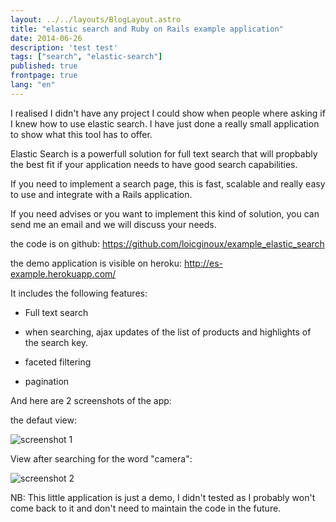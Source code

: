 ```yaml
---
layout: ../../layouts/BlogLayout.astro
title: "elastic search and Ruby on Rails example application"
date: 2014-06-26
description: 'test test'
tags: ["search", "elastic-search"]
published: true
frontpage: true
lang: "en"
---
```


I realised I didn't have any project I could show when people where asking if I knew how to use elastic search. I have just done a really small application to show what this tool has to offer.


Elastic Search is a powerfull solution for full text search that will propbably the best fit if your application needs to have good search capabilities.

If you need to implement a search page, this is fast, scalable and really easy to use and integrate with a Rails application.

If you need advises or you want to implement this kind of solution, you can send me an email and we will discuss your needs.



the code is on github: https://github.com/loicginoux/example_elastic_search

the demo application is visible on heroku: http://es-example.herokuapp.com/

It includes the following features:

*  Full text search

*  when searching, ajax updates of the list of products and highlights of the search key.

*  faceted filtering

*  pagination


And here are 2 screenshots of the app:

the defaut view:

![screenshot 1](/images/blog/elastic-search-app/products_catalog.png)

View after searching for the word "camera":

![screenshot 2](/images/blog/elastic-search-app/products_catalog_2.png)


NB: This little application is just a demo, I didn't tested as I probably won't come back to it and don't need to maintain the code in the future.
